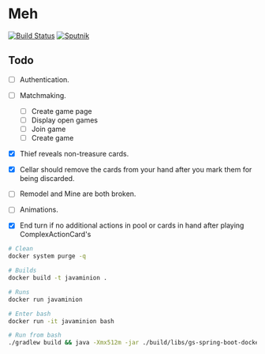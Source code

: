 # Meh

[![Build Status](https://travis-ci.org/nelson54/javaminion.svg?branch=master)](https://travis-ci.org/nelson54/javaminion)
[![Sputnik](https://sputnik.ci/conf/badge)](https://sputnik.ci/app#builds/nelson54/javaminion)

## Todo
- [ ] Authentication.
- [ ] Matchmaking.
    - [ ] Create game page
    - [ ] Display open games
    - [ ] Join game
    - [ ] Create game
- [x] Thief reveals non-treasure cards.
- [x] Cellar should remove the cards from your hand after you mark them for being discarded.
- [ ] Remodel and Mine are both broken.
- [ ] Animations.
- [x] End turn if no additional actions in pool or cards in hand after playing ComplexActionCard's


```bash
# Clean
docker system purge -q

# Builds
docker build -t javaminion .

# Runs
docker run javaminion

# Enter bash
docker run -it javaminion bash

# Run from bash
./gradlew build && java -Xmx512m -jar ./build/libs/gs-spring-boot-docker-0.1.0.jar

```